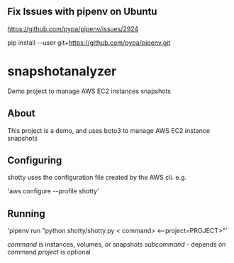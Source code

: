 
## Fix Issues with pipenv on Ubuntu
https://github.com/pypa/pipenv/issues/2924

pip install --user git+https://github.com/pypa/pipenv.git

# snapshotanalyzer

Demo project to manage AWS EC2 instances snapshots

## About

This project is a demo, and uses boto3 to manage AWS EC2 instance snapshots

## Configuring

shotty uses the configuration file created by the AWS cli. e.g.

'aws configure --profile shotty'

## Running

'pipenv run "python shotty/shotty.py < command> <subcommand>
<--project=PROJECT>"'

*command* is instances, volumes, or snapshots
*subcommand* - depends on command
*project* is optional
